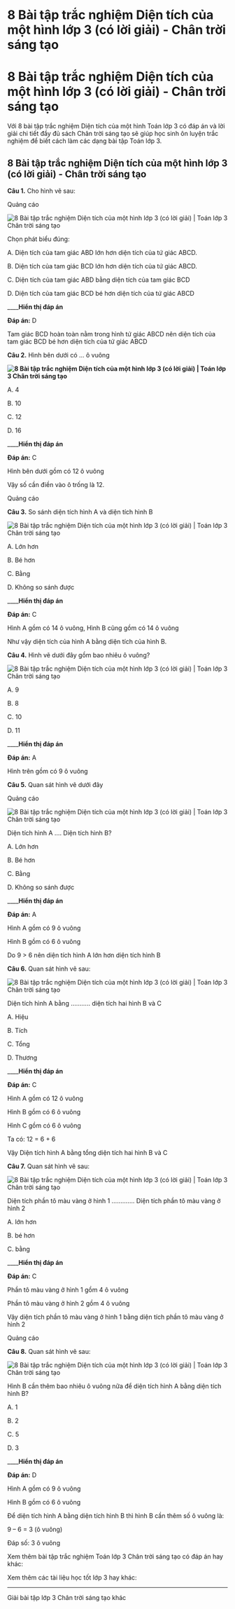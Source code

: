 # 8 Bài tập trắc nghiệm Diện tích của một hình lớp 3 (có lời giải) - Chân trời sáng tạo

# 8 Bài tập trắc nghiệm Diện tích của một hình lớp 3 (có lời giải) - Chân trời sáng tạo

Với 8 bài tập trắc nghiệm Diện tích của một hình Toán lớp 3 có đáp án và lời giải chi tiết đầy đủ sách Chân trời sáng tạo sẽ giúp học sinh ôn luyện trắc nghiệm để biết cách làm các dạng bài tập Toán lớp 3.

## 8 Bài tập trắc nghiệm Diện tích của một hình lớp 3 (có lời giải) - Chân trời sáng tạo

**Câu 1.** Cho hình vẽ sau:

Quảng cáo

![8 Bài tập trắc nghiệm Diện tích của một hình lớp 3 \(có lời giải\) | Toán lớp 3 Chân trời sáng tạo](https://vietjack.com/toan-3-ct/images/trac-nghiem-dien-tich-cua-mot-hinh-245531.PNG)

Chọn phát biểu đúng:

A. Diện tích của tam giác ABD lớn hơn diện tích của tứ giác ABCD. 

B. Diện tích của tam giác BCD lớn hơn diện tích của tứ giác ABCD.

C. Diện tích của tam giác ABD bằng diện tích của tam giác BCD

D. Diện tích của tam giác BCD bé hơn diện tích của tứ giác ABCD

____**Hiển thị đáp án**

**Đáp án:** D

Tam giác BCD hoàn toàn nằm trong hình tứ giác ABCD nên diện tích của tam giác BCD bé hơn diện tích của tứ giác ABCD

**Câu 2.** Hình bên dưới có … ô vuông

**![8 Bài tập trắc nghiệm Diện tích của một hình lớp 3 \(có lời giải\) | Toán lớp 3 Chân trời sáng tạo](https://vietjack.com/toan-3-ct/images/trac-nghiem-dien-tich-cua-mot-hinh-245532.PNG)**

A. 4

B. 10

C. 12

D. 16

____**Hiển thị đáp án**

**Đáp án:** C

Hình bên dưới gồm có 12 ô vuông

Vậy số cần điền vào ô trống là 12.

Quảng cáo

**Câu 3.** So sánh diện tích hình A và diện tích hình B

![8 Bài tập trắc nghiệm Diện tích của một hình lớp 3 \(có lời giải\) | Toán lớp 3 Chân trời sáng tạo](https://vietjack.com/toan-3-ct/images/trac-nghiem-dien-tich-cua-mot-hinh-245533.PNG)

A. Lớn hơn

B. Bé hơn

C. Bằng

D. Không so sánh được

____**Hiển thị đáp án**

**Đáp án:** C

Hình A gồm có 14 ô vuông, Hình B cũng gồm có 14 ô vuông

Như vậy diện tích của hình A bằng diện tích của hình B.

**Câu 4.** Hình vẽ dưới đây gồm bao nhiêu ô vuông?

![8 Bài tập trắc nghiệm Diện tích của một hình lớp 3 \(có lời giải\) | Toán lớp 3 Chân trời sáng tạo](https://vietjack.com/toan-3-ct/images/trac-nghiem-dien-tich-cua-mot-hinh-245534.PNG)

A. 9 

B. 8

C. 10

D. 11

____**Hiển thị đáp án**

**Đáp án:** A

Hình trên gồm có 9 ô vuông 

**Câu 5.** Quan sát hình vẽ dưới đây

Quảng cáo

![8 Bài tập trắc nghiệm Diện tích của một hình lớp 3 \(có lời giải\) | Toán lớp 3 Chân trời sáng tạo](https://vietjack.com/toan-3-ct/images/trac-nghiem-dien-tich-cua-mot-hinh-245535.PNG)

Diện tích hình A …. Diện tích hình B?

A. Lớn hơn

B. Bé hơn

C. Bằng

D. Không so sánh được

____**Hiển thị đáp án**

**Đáp án:** A

Hình A gồm có 9 ô vuông

Hình B gồm có 6 ô vuông

Do 9 > 6 nên diện tích hình A lớn hơn diện tích hình B

**Câu 6.** Quan sát hình vẽ sau:

![8 Bài tập trắc nghiệm Diện tích của một hình lớp 3 \(có lời giải\) | Toán lớp 3 Chân trời sáng tạo](https://vietjack.com/toan-3-ct/images/trac-nghiem-dien-tich-cua-mot-hinh-245536.PNG)

Diện tích hình A bằng ……….. diện tích hai hình B và C

A. Hiệu

B. Tích

C. Tổng

D. Thương

____**Hiển thị đáp án**

**Đáp án:** C

Hình A gồm có 12 ô vuông

Hình B gồm có 6 ô vuông

Hình C gồm có 6 ô vuông

Ta có: 12 = 6 + 6

Vậy Diện tích hình A bằng tổng diện tích hai hình B và C

**Câu 7.** Quan sát hình vẽ sau:

![8 Bài tập trắc nghiệm Diện tích của một hình lớp 3 \(có lời giải\) | Toán lớp 3 Chân trời sáng tạo](https://vietjack.com/toan-3-ct/images/trac-nghiem-dien-tich-cua-mot-hinh-245537.PNG)

Diện tích phần tô màu vàng ở hình 1 …………. Diện tích phần tô màu vàng ở hình 2

A. lớn hơn

B. bé hơn

C. bằng

____**Hiển thị đáp án**

**Đáp án:** C

Phần tô màu vàng ở hình 1 gồm 4 ô vuông

Phần tô màu vàng ở hình 2 gồm 4 ô vuông

Vậy diện tích phần tô màu vàng ở hình 1 bằng diện tích phần tô màu vàng ở hình 2

Quảng cáo

**Câu 8.** Quan sát hình vẽ sau:

![8 Bài tập trắc nghiệm Diện tích của một hình lớp 3 \(có lời giải\) | Toán lớp 3 Chân trời sáng tạo](https://vietjack.com/toan-3-ct/images/trac-nghiem-dien-tich-cua-mot-hinh-245538.PNG)

Hình B cần thêm bao nhiêu ô vuông nữa để diện tích hình A bằng diện tích hình B?

A. 1

B. 2

C. 5

D. 3

____**Hiển thị đáp án**

**Đáp án:** D

Hình A gồm có 9 ô vuông

Hình B gồm có 6 ô vuông

Để diện tích hình A bằng diện tích hình B thì hình B cần thêm số ô vuông là:

9 – 6 = 3 (ô vuông)

Đáp số: 3 ô vuông

Xem thêm bài tập trắc nghiệm Toán lớp 3 Chân trời sáng tạo có đáp án hay khác:

Xem thêm các tài liệu học tốt lớp 3 hay khác:

* * *

Giải bài tập lớp 3 Chân trời sáng tạo khác
